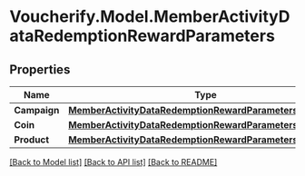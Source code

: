 # Voucherify.Model.MemberActivityDataRedemptionRewardParameters

## Properties

Name | Type | Description | Notes
------------ | ------------- | ------------- | -------------
**Campaign** | [**MemberActivityDataRedemptionRewardParametersCampaign**](MemberActivityDataRedemptionRewardParametersCampaign.md) |  | [optional] 
**Coin** | [**MemberActivityDataRedemptionRewardParametersCoin**](MemberActivityDataRedemptionRewardParametersCoin.md) |  | [optional] 
**Product** | [**MemberActivityDataRedemptionRewardParametersProduct**](MemberActivityDataRedemptionRewardParametersProduct.md) |  | [optional] 

[[Back to Model list]](../README.md#documentation-for-models) [[Back to API list]](../README.md#documentation-for-api-endpoints) [[Back to README]](../README.md)

